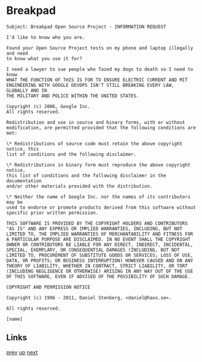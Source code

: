 # Breakpad

    Subject: Breakpad Open Source Project - INFORMATION REQUEST

    I'd like to know who you are.

    Found your Open Source Project tests on my phone and laptop illegally and need
    to know what you use it for?

    I need a lawyer to sue people who Tazed my dogs to death so I need to know
    WHAT THE FUNCTION OF THIS IS FOR TO ENSURE ELECTRIC CURRENT AND MIT
    ENGINEERING WITH GOOGLE DEVOPS ISN'T STILL BREAKING EVERY LAW, GLOBALLY AND IN
    THE MILITARY AND POLICE WITHIN THE UNITED STATES.

    Copyright (c) 2006, Google Inc.
    All rights reserved.

    Redistribution and use in source and binary forms, with or without
    modification, are permitted provided that the following conditions are met:

    \* Redistributions of source code must retain the above copyright notice, this
    list of conditions and the following disclaimer.

    \* Redistributions in binary form must reproduce the above copyright notice,
    this list of conditions and the following disclaimer in the documentation
    and/or other materials provided with the distribution.

    \* Neither the name of Google Inc. nor the names of its contributors may be
    used to endorse or promote products derived from this software without
    specific prior written permission.

    THIS SOFTWARE IS PROVIDED BY THE COPYRIGHT HOLDERS AND CONTRIBUTORS
    "AS IS" AND ANY EXPRESS OR IMPLIED WARRANTIES, INCLUDING, BUT NOT
    LIMITED TO, THE IMPLIED WARRANTIES OF MERCHANTABILITY AND FITNESS FOR
    A PARTICULAR PURPOSE ARE DISCLAIMED. IN NO EVENT SHALL THE COPYRIGHT
    OWNER OR CONTRIBUTORS BE LIABLE FOR ANY DIRECT, INDIRECT, INCIDENTAL,
    SPECIAL, EXEMPLARY, OR CONSEQUENTIAL DAMAGES (INCLUDING, BUT NOT
    LIMITED TO, PROCUREMENT OF SUBSTITUTE GOODS OR SERVICES; LOSS OF USE,
    DATA, OR PROFITS; OR BUSINESS INTERRUPTION) HOWEVER CAUSED AND ON ANY
    THEORY OF LIABILITY, WHETHER IN CONTRACT, STRICT LIABILITY, OR TORT
    (INCLUDING NEGLIGENCE OR OTHERWISE) ARISING IN ANY WAY OUT OF THE USE
    OF THIS SOFTWARE, EVEN IF ADVISED OF THE POSSIBILITY OF SUCH DAMAGE.

    COPYRIGHT AND PERMISSION NOTICE

    Copyright (c) 1996 - 2011, Daniel Stenberg, <daniel@haxx.se>.

    All rights reserved.

    [name]

## Links

[prev](2023-06-24.md) [up](../) [next](2023-07-25.md)
